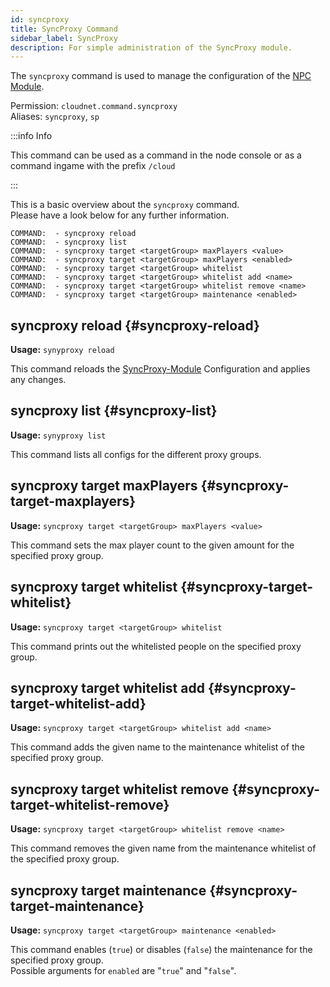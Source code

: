 ```yaml
---
id: syncproxy
title: SyncProxy Command
sidebar_label: SyncProxy
description: For simple administration of the SyncProxy module.
---
```


The `syncproxy` command is used to manage the configuration of the [NPC Module](../modules/npc.md).

Permission: `cloudnet.command.syncproxy`  
Aliases: `syncproxy`, `sp`

:::info Info

This command can be used as a command in the node console or as a command ingame with the prefix `/cloud`

:::

This is a basic overview about the `syncproxy` command.  
Please have a look below for any further information.
```
COMMAND:  - syncproxy reload
COMMAND:  - syncproxy list
COMMAND:  - syncproxy target <targetGroup> maxPlayers <value>
COMMAND:  - syncproxy target <targetGroup> maxPlayers <enabled>
COMMAND:  - syncproxy target <targetGroup> whitelist
COMMAND:  - syncproxy target <targetGroup> whitelist add <name>
COMMAND:  - syncproxy target <targetGroup> whitelist remove <name>
COMMAND:  - syncproxy target <targetGroup> maintenance <enabled>
```

## syncproxy reload {#syncproxy-reload}
**Usage:** `synyproxy reload`

This command reloads the [SyncProxy-Module](../modules/syncproxy.md) Configuration and applies any changes.

## syncproxy list {#syncproxy-list}
**Usage:** `synyproxy list`

This command lists all configs for the different proxy groups.

## syncproxy target maxPlayers {#syncproxy-target-maxplayers}
**Usage:** `syncproxy target <targetGroup> maxPlayers <value>`

This command sets the max player count to the given amount for the specified proxy group.

## syncproxy target whitelist {#syncproxy-target-whitelist}
**Usage:** `syncproxy target <targetGroup> whitelist`

This command prints out the whitelisted people on the specified proxy group.

## syncproxy target whitelist add {#syncproxy-target-whitelist-add}
**Usage:** `syncproxy target <targetGroup> whitelist add <name>`

This command adds the given name to the maintenance whitelist of the specified proxy group.

## syncproxy target whitelist remove {#syncproxy-target-whitelist-remove}
**Usage:** `syncproxy target <targetGroup> whitelist remove <name>`

This command removes the given name from the maintenance whitelist of the specified proxy group.

## syncproxy target maintenance {#syncproxy-target-maintenance}
**Usage:** `syncproxy target <targetGroup> maintenance <enabled>`

This command enables (`true`) or disables (`false`) the maintenance for the specified proxy group.  
Possible arguments for `enabled` are "`true`" and "`false`".